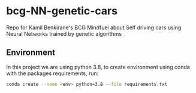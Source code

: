 # bcg-NN-genetic-cars
Repo for Kamil Benkirane's BCG Mindfuel about Self driving cars using Neural Networks trained by genetic algorithms

## Environment
In this project we are using python 3.8, to create environment using conda with the packages requirements, run:
```bash
conda create --name <env> python=3.8 --file requirements.txt
``` 




